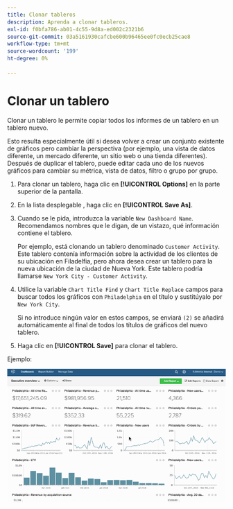 ```yaml
---
title: Clonar tableros
description: Aprenda a clonar tableros.
exl-id: f0bfa786-ab01-4c55-9d8a-ed002c2321b6
source-git-commit: 03a5161930cafcbe600b96465ee0fc0ecb25cae8
workflow-type: tm+mt
source-wordcount: '199'
ht-degree: 0%

---
```


# Clonar un tablero

Clonar un tablero le permite copiar todos los informes de un tablero en un tablero nuevo.

Esto resulta especialmente útil si desea volver a crear un conjunto existente de gráficos pero cambiar la perspectiva (por ejemplo, una vista de datos diferente, un mercado diferente, un sitio web o una tienda diferentes). Después de duplicar el tablero, puede editar cada uno de los nuevos gráficos para cambiar su métrica, vista de datos, filtro o grupo por grupo.

1. Para clonar un tablero, haga clic en **[!UICONTROL Options]** en la parte superior de la pantalla.

1. En la lista desplegable , haga clic en **[!UICONTROL Save As]**.

1. Cuando se le pida, introduzca la variable `New Dashboard Name`. Recomendamos nombres que le digan, de un vistazo, qué información contiene el tablero.

   Por ejemplo, está clonando un tablero denominado `Customer Activity`. Este tablero contenía información sobre la actividad de los clientes de su ubicación en Filadelfia, pero ahora desea crear un tablero para la nueva ubicación de la ciudad de Nueva York. Este tablero podría llamarse `New York City - Customer Activity`.

1. Utilice la variable `Chart Title Find` y `Chart Title Replace` campos para buscar todos los gráficos con `Philadelphia` en el título y sustitúyalo por `New York City`.

   Si no introduce ningún valor en estos campos, se enviará `(2)` se añadirá automáticamente al final de todos los títulos de gráficos del nuevo tablero.

1. Haga clic en **[!UICONTROL Save]** para clonar el tablero.

Ejemplo:

![clonar tablero](../../assets/datgif.gif)
